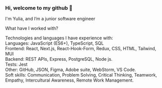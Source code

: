 ### Hi, welcome to my github 👋

I'm Yulia, and I’m a junior software engineer

What have I worked with?

<p>Technologies and languages I have experience with:<br>
Languages: JavaScript (ES6+), TypeScript, SQL<br>
Frontend: React, Next.js, React-Hook-Form, Redux, CSS, HTML, Tailwind, MUI <br>
Backend: REST APIs, Express, PostgreSQL, Node js.<br>
Tests: Jest<br>
Other: GitHub, JSON, Figma, Adobe suite, WebStorm, VS Code.<br>
Soft skills: Communication, Problem Solving, Critical Thinking, Teamwork, Empathy, Intercultural Awareness, Remote Work Management. </p>
